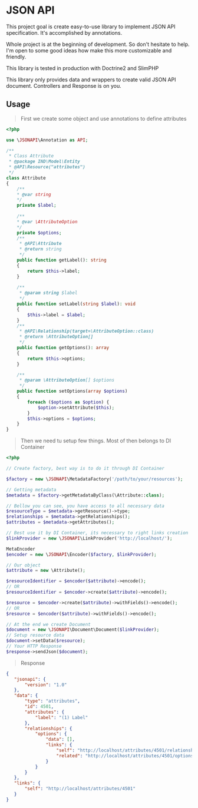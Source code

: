 # JSON API

This project goal is create easy-to-use library to implement JSON API specification.
It's accomplished by annotations.

Whole project is at the beginning of development. So don't hesitate to help.
I'm open to some good ideas how make this more customizable and friendly.

This library is tested in production with Doctrine2 and SlimPHP

This library only provides data and wrappers to create valid JSON API document. Controllers and Response is on you.


## Usage

> First we create some object and use annotations to define attributes

```php
<?php

use \JSONAPI\Annotation as API;

/**
 * Class Attribute
 * @package IND\Model\Entity
 * @API\Resource("attributes")
 */
class Attribute
{
    /**
    * @var string 
    */
    private $label;
    
    /**
    * @var \AttributeOption
    */
    private $options;
    /**
     * @API\Attribute
     * @return string
     */
    public function getLabel(): string
    {
        return $this->label;
    }
    
    /**
     * @param string $label
     */
    public function setLabel(string $label): void
    {
        $this->label = $label;
    }
    /**
     * @API\Relationship(target=\AttributeOption::class)
     * @return \AttributeOption[]
     */
    public function getOptions(): array
    {
        return $this->options;
    }

    /**
     * @param \AttributeOption[] $options
     */
    public function setOptions(array $options)
    {
        foreach ($options as $option) {
            $option->setAttribute($this);
        }
        $this->options = $options;
    }
}
``` 

> Then we need tu setup few things. Most of then belongs to DI Container

```php
<?php

// Create factory, best way is to do it through DI Container

$factory = new \JSONAPI\MetadataFactory('/path/to/your/resources');

// Getting metadata
$metadata = $factory->getMetadataByClass(\Attribute::class);

// Bellow you can see, you have access to all necessary data
$resourceType = $metadata->getResource()->type;
$relationships = $metadata->getRelationships();
$attributes = $metadata->getAttributes();

// Best use it by DI Container, its necessary to right links creation
$linkProvider = new \JSONAPI\LinkProvider('http://localhost/');

MetaEncoder
$encoder = new \JSONAPI\Encoder($factory, $linkProvider);

// Our object
$attribute = new \Attribute();

$resourceIdentifier = $encoder($attribute)->encode();
// OR
$resourceIdentifier = $encoder->create($attribute)->encode();

$resource = $encoder->create($attribute)->withFields()->encode();
// OR
$resource = $encoder($attribute)->withFields()->encode();

// At the end we create Document
$document = new \JSONAPI\Document\Document($linkProvider);
// Setup resource data
$document->setData($resource);
// Your HTTP Response 
$response->sendJson($document);

```
 > Response 
 
 ```json
{
    "jsonapi": {
        "version": "1.0"
    },
    "data": {
        "type": "attributes",
        "id": 4501,
        "attributes": {
            "label": "(1) Label"
        },
        "relationships": {
            "options": {
                "data": [],
                "links": {
                    "self": "http://localhost/attributes/4501/relationships/options",
                    "related": "http://localhost/attributes/4501/options"
                }
            }
        }
    },
    "links": {
        "self": "http://localhost/attributes/4501"
    }
}
```
